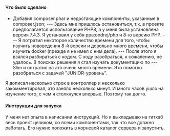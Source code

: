#### Что было сделано

- Добавил composer.phar и недостающие компоненты, указанные в composer.json;
--- Здесь мне пришлось остановиться, т.к. в проекте предполагается использование PHP8, а у меня была установлена версия 7.4.3. Я установил у себя ppa:ondrej/php и 8-ю версию PHP.
--- Я потратил некоторое количество времени для того, чтобы изучить нововедения 8-й версии и довольно много времени, чтобы изучить docker (прежде я не имел с ним дела).
--- После этого я взялся разбираться с кодом. С ходу разобраться, к сожалению, не удалось. В поисках решения я стал изучать документацию по 
--- Slim и потратил на это очень много времени. Это помогло разобраться с задачей "JUNIOR-уровень". 

Я дописал несколько строк в контроллер и несколько закомментировал, это заняло несколько минут. И много часов ушло на изучение того, с чем я столкнулся впервые. 
Поэтому так долго. 


#### Инструкции для запуска
У меня нет опыта в написании инструкций. Но я выкладываю на гитхаб весь проект целиком, со всеми компонентами, так что все должно работать. Его нужно положить в корневой каталог сервера и запустить.

